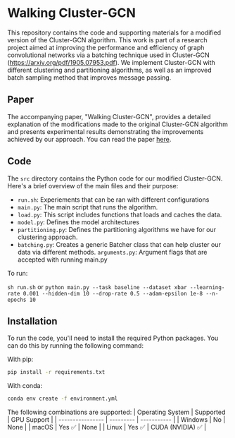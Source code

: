 # Walking Cluster-GCN

This repository contains the code and supporting materials for a modified version of the Cluster-GCN algorithm. This work is part of a research project aimed at improving the performance and efficiency of graph convolutional networks via a batching technique used in Cluster-GCN (https://arxiv.org/pdf/1905.07953.pdf). We implement Cluster-GCN with different clustering and partitioning algorithms, as well as an improved batch sampling method that improves message passing.

## Paper

The accompanying paper, "Walking Cluster-GCN", provides a detailed explanation of the modifications made to the original Cluster-GCN algorithm and presents experimental results demonstrating the improvements achieved by our approach. You can read the paper [here](https://drive.google.com/file/d/1ouMfxmZm9oltgq5J7yZiXt1gXl7XL1-v/view).

## Code

The `src` directory contains the Python code for our modified Cluster-GCN. Here's a brief overview of the main files and their purpose:

- `run.sh`: Experiements that can be ran with different configurations
- `main.py`: The main script that runs the algorithm.
- `load.py`: This script includes functions that loads and caches the data.
- `model.py`: Defines the model architectures
- `partitioning.py`: Defines the partitioning algorithms we have for our clustering approach.
- `batching.py`: Creates a generic Batcher class that can help cluster our data via different methods.
`arguments.py`: Argument flags that are accepted with running main.py

To run:

`sh run.sh`
or
`python main.py --task baseline --dataset xbar --learning-rate 0.001 --hidden-dim 10 --drop-rate 0.5 --adam-epsilon 1e-8 --n-epochs 10`


## Installation

To run the code, you'll need to install the required Python packages. You can do this by running the following command:

With pip:

```bash
pip install -r requirements.txt
```
With conda:

```bash
conda env create -f environment.yml
```

The following combinations are supported:
| Operating System | Supported | GPU Support |
| ---------------- | --------- | ----------- |
| Windows          | No        | None   | 
| macOS            | Yes ✅       | None |
| Linux            | Yes ✅       | CUDA (NVIDIA) ✅ |
